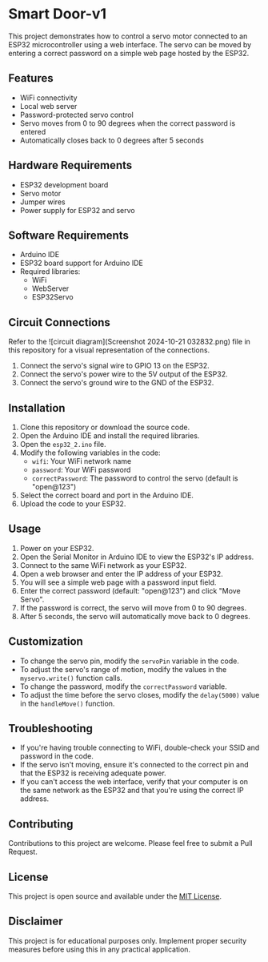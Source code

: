 # Smart Door-v1
This project demonstrates how to control a servo motor connected to an ESP32 microcontroller using a web interface. The servo can be moved by entering a correct password on a simple web page hosted by the ESP32.

## Features

- WiFi connectivity
- Local web server
- Password-protected servo control
- Servo moves from 0 to 90 degrees when the correct password is entered
- Automatically closes back to 0 degrees after 5 seconds

## Hardware Requirements

- ESP32 development board
- Servo motor
- Jumper wires
- Power supply for ESP32 and servo

## Software Requirements

- Arduino IDE
- ESP32 board support for Arduino IDE
- Required libraries:
  - WiFi
  - WebServer
  - ESP32Servo

## Circuit Connections

Refer to the ![circuit diagram](Screenshot 2024-10-21 032832.png) file in this repository for a visual representation of the connections.

1. Connect the servo's signal wire to GPIO 13 on the ESP32.
2. Connect the servo's power wire to the 5V output of the ESP32.
3. Connect the servo's ground wire to the GND of the ESP32.

## Installation

1. Clone this repository or download the source code.
2. Open the Arduino IDE and install the required libraries.
3. Open the `esp32_2.ino` file.
4. Modify the following variables in the code:
   - `wifi`: Your WiFi network name
   - `password`: Your WiFi password
   - `correctPassword`: The password to control the servo (default is "open@123")
5. Select the correct board and port in the Arduino IDE.
6. Upload the code to your ESP32.

## Usage

1. Power on your ESP32.
2. Open the Serial Monitor in Arduino IDE to view the ESP32's IP address.
3. Connect to the same WiFi network as your ESP32.
4. Open a web browser and enter the IP address of your ESP32.
5. You will see a simple web page with a password input field.
6. Enter the correct password (default: "open@123") and click "Move Servo".
7. If the password is correct, the servo will move from 0 to 90 degrees.
8. After 5 seconds, the servo will automatically move back to 0 degrees.

## Customization

- To change the servo pin, modify the `servoPin` variable in the code.
- To adjust the servo's range of motion, modify the values in the `myservo.write()` function calls.
- To change the password, modify the `correctPassword` variable.
- To adjust the time before the servo closes, modify the `delay(5000)` value in the `handleMove()` function.

## Troubleshooting

- If you're having trouble connecting to WiFi, double-check your SSID and password in the code.
- If the servo isn't moving, ensure it's connected to the correct pin and that the ESP32 is receiving adequate power.
- If you can't access the web interface, verify that your computer is on the same network as the ESP32 and that you're using the correct IP address.

## Contributing

Contributions to this project are welcome. Please feel free to submit a Pull Request.

## License

This project is open source and available under the [MIT License](LICENSE).

## Disclaimer

This project is for educational purposes only. Implement proper security measures before using this in any practical application.
